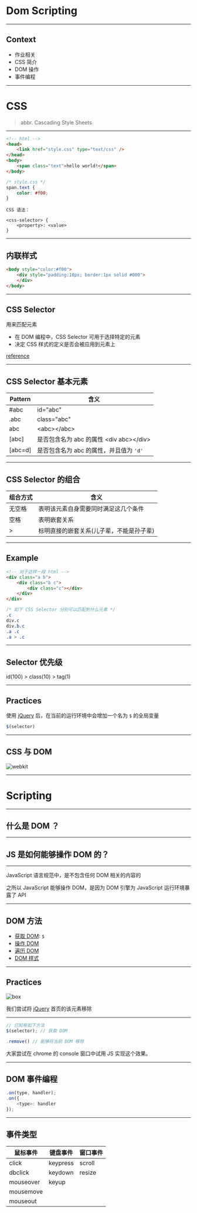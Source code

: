 # Dom Scripting

****

## Context

- 作业相关
- CSS 简介
- DOM 操作
- 事件编程

****

# CSS
> abbr. Cascading Style Sheets

****

```html
<!-- html -->
<head>
	<link href="style.css" type="text/css" />
</head>
<body>
	<span class="text">hello world!</span>
</body>
```

```css
/* style.css */
span.text {
	color: #f00;	
}					

```

```
CSS 语法：

<css-selector> {
	<property>: <value>
}
```

***

## 内联样式

```html
<body style="color:#f00">
	<div style="padding:10px; border:1px solid #000">
	</div>
</body>
```

****

## CSS Selector

用来匹配元素

- 在 DOM 编程中，CSS Selector 可用于选择特定的元素
- 决定 CSS 样式的定义是否会被应用到元素上

[reference](http://www.w3.org/TR/CSS2/selector.html) 

***

## CSS Selector 基本元素

Pattern | 含义
------- | ---------------------
\#abc   | id="abc"
.abc    | class="abc"
abc     | &lt;abc>&lt;/abc>
[abc]   | 是否包含名为 abc 的属性 &lt;div abc>&lt;/div>
[abc=d] | 是否包含名为 abc 的属性，并且值为 `'d'`

***

## CSS Selector 的组合

组合方式 | 含义
------- | ---------------------
无空格   | 表明该元素自身需要同时满足这几个条件
空格     | 表明嵌套关系
\>       | 标明直接的嵌套关系(儿子辈，不能是孙子辈)

***

## Example

```html
<!-- 对于这样一段 html -->
<div class="a b">
	<div class="b c">
		<div class="c"></div>
	</div>
</div>
```

```css
/* 如下 CSS Selector 分别可以匹配到什么元素 */
.c
div.c
div.b.c
.a .c
.a > .c
```

***

## Selector 优先级

id(100) > class(10) > tag(1)

***

## Practices

使用 [jQuery](http://jquery.com) 后，在当前的运行环境中会增加一个名为 `$` 的全局变量

```js
$(selector)
```


****

## CSS 与 DOM

![webkit](../doc/src/webkit-renderer.png)

****

# Scripting

**** 

## 什么是 DOM ？

****

## JS 是如何能够操作 DOM 的？

***

JavaScript 语言规范中，是不包含任何 DOM 相关的内容的

之所以 JavaScript 能够操作 DOM，是因为 DOM 引擎为 JavaScript 运行环境暴露了 API

****

## DOM 方法

- [获取 DOM](http://api.jquery.com/category/selectors/): `$`
- [操作 DOM](http://api.jquery.com/category/manipulation/)
- [遍历 DOM](http://api.jquery.com/category/traversing/)
- [DOM 样式](http://api.jquery.com/category/css/)

***

## Practices

![box](../doc/src/box.png)

我们尝试将 [jQuery](http://jquery.com) 首页的该元素移除 

***

```js
// 已知有如下方法
$(selector); // 获取 DOM

.remove() // 能够将当前 DOM 移除
```

大家尝试在 chrome 的 console 窗口中试用 JS 实现这个效果。

****

## DOM 事件编程

```js
.on(type, handler);
.on({
	<type>: handler
});
```

***

## 事件类型

鼠标事件    | 键盘事件    | 窗口事件
---------- | --------- | ---------
click      | keypress  | scroll
dbclick    | keydown   | resize
mouseover  | keyup     |
mousemove  |           |
mouseout   |           |













